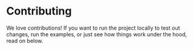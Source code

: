 # Contributing

We love contributions! If you want to run the project locally to test out changes, run the examples,
or just see how things work under the hood, read on below.

